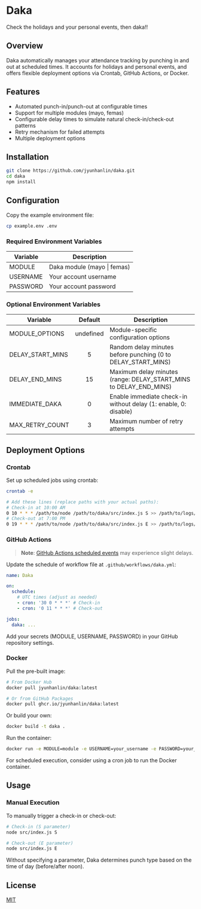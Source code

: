 # Daka

Check the holidays and your personal events, then daka!!

## Overview

Daka automatically manages your attendance tracking by punching in and out at scheduled times. It accounts for holidays and personal events, and offers flexible deployment options via Crontab, GitHub Actions, or Docker.

## Features

- Automated punch-in/punch-out at configurable times
- Support for multiple modules (mayo, femas)
- Configurable delay times to simulate natural check-in/check-out patterns
- Retry mechanism for failed attempts
- Multiple deployment options

## Installation

```bash
git clone https://github.com/jyunhanlin/daka.git
cd daka
npm install
```

## Configuration

Copy the example environment file:

```bash
cp example.env .env
```

### Required Environment Variables

| Variable | Description                 |
| -------- | --------------------------- |
| MODULE   | Daka module (mayo \| femas) |
| USERNAME | Your account username       |
| PASSWORD | Your account password       |

### Optional Environment Variables

| Variable         |  Default  | Description                                                       |
| ---------------- | :-------: | ----------------------------------------------------------------- |
| MODULE_OPTIONS   | undefined | Module-specific configuration options                             |
| DELAY_START_MINS |     5     | Random delay minutes before punching (0 to DELAY_START_MINS)      |
| DELAY_END_MINS   |    15     | Maximum delay minutes (range: DELAY_START_MINS to DELAY_END_MINS) |
| IMMEDIATE_DAKA   |     0     | Enable immediate check-in without delay (1: enable, 0: disable)   |
| MAX_RETRY_COUNT  |     3     | Maximum number of retry attempts                                  |

## Deployment Options

### Crontab

Set up scheduled jobs using crontab:

```bash
crontab -e

# Add these lines (replace paths with your actual paths):
# Check-in at 10:00 AM
0 10 * * * /path/to/node /path/to/daka/src/index.js S >> /path/to/logs/daka.log 2>&1
# Check-out at 7:00 PM
0 19 * * * /path/to/node /path/to/daka/src/index.js E >> /path/to/logs/daka.log 2>&1
```

### GitHub Actions

> **Note**: [GitHub Actions scheduled events](https://docs.github.com/en/actions/using-workflows/events-that-trigger-workflows#schedule) may experience slight delays.

Update the schedule of workflow file at `.github/workflows/daka.yml`:

```yaml
name: Daka

on:
  schedule:
    # UTC times (adjust as needed)
    - cron: '30 0 * * *' # Check-in
    - cron: '0 11 * * *' # Check-out

jobs:
  daka: ...
```

Add your secrets (MODULE, USERNAME, PASSWORD) in your GitHub repository settings.

### Docker

Pull the pre-built image:

```bash
# From Docker Hub
docker pull jyunhanlin/daka:latest

# Or from GitHub Packages
docker pull ghcr.io/jyunhanlin/daka:latest
```

Or build your own:

```bash
docker build -t daka .
```

Run the container:

```bash
docker run -e MODULE=module -e USERNAME=your_username -e PASSWORD=your_password jyunhanlin/daka:latest
```

For scheduled execution, consider using a cron job to run the Docker container.

## Usage

### Manual Execution

To manually trigger a check-in or check-out:

```bash
# Check-in (S parameter)
node src/index.js S

# Check-out (E parameter)
node src/index.js E
```

Without specifying a parameter, Daka determines punch type based on the time of day (before/after noon).

## License

[MIT](LICENSE)

